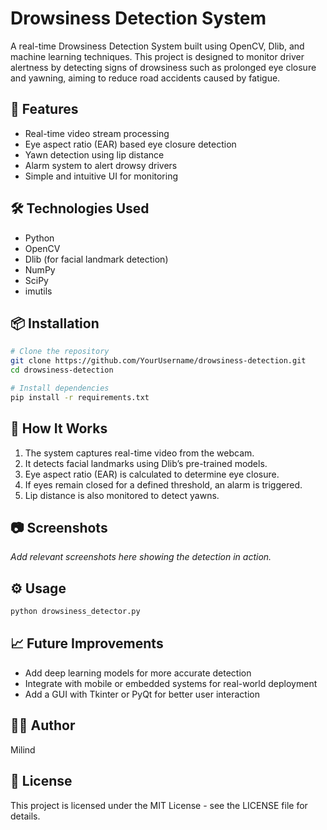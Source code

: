 # Drowsiness Detection System

A real-time Drowsiness Detection System built using OpenCV, Dlib, and machine learning techniques. This project is designed to monitor driver alertness by detecting signs of drowsiness such as prolonged eye closure and yawning, aiming to reduce road accidents caused by fatigue.

## 🚀 Features
- Real-time video stream processing
- Eye aspect ratio (EAR) based eye closure detection
- Yawn detection using lip distance
- Alarm system to alert drowsy drivers
- Simple and intuitive UI for monitoring

## 🛠️ Technologies Used
- Python
- OpenCV
- Dlib (for facial landmark detection)
- NumPy
- SciPy
- imutils

## 📦 Installation
```bash
# Clone the repository
git clone https://github.com/YourUsername/drowsiness-detection.git
cd drowsiness-detection

# Install dependencies
pip install -r requirements.txt
```

## 🧠 How It Works
1. The system captures real-time video from the webcam.
2. It detects facial landmarks using Dlib’s pre-trained models.
3. Eye aspect ratio (EAR) is calculated to determine eye closure.
4. If eyes remain closed for a defined threshold, an alarm is triggered.
5. Lip distance is also monitored to detect yawns.

## 📷 Screenshots
*Add relevant screenshots here showing the detection in action.*

## ⚙️ Usage
```bash
python drowsiness_detector.py
```

## 📈 Future Improvements
- Add deep learning models for more accurate detection
- Integrate with mobile or embedded systems for real-world deployment
- Add a GUI with Tkinter or PyQt for better user interaction

## 🧑‍💻 Author
Milind

## 📄 License
This project is licensed under the MIT License - see the LICENSE file for details.


